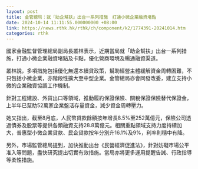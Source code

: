 ```yaml
---
layout: post
title: 金管總局：就「助企幫扶」出台一系列措施　打通小微企業融資堵點
date: 2024-10-14 11:11:55.000000000 +08:00
link: https://news.rthk.hk/rthk/ch/component/k2/1774391-20241014.htm
categories: rthk
---
```


國家金融監督管理總局副局長叢林表示，近期當局就「助企幫扶」出台一系列措施，打通小微企業融資堵點及卡點，優化營商環境及暢通融資渠道。

叢林說，多項措施包括優化無還本續貸政策，幫助經營主體緩解資金周轉困難，不只包括小微企業，亦階段性擴大至中型企業。金管總局亦會同發改委，建立支持小微的企業融資協調工作機制。

針對工程建設、外貿出口等領域，推動履約保證保險、關稅保證保險替代保證金，上半年已幫助52萬家企業盤活存量資金，減少資金周轉壓力。

她又指出，截至8月底，人民幣貸款餘額按年增長8.5%至252萬億元，保險公司透過債券及股票等提供各類融資支持28.8萬億元。相關重點領域支持力度持續加大，普惠型小微企業貸款、民企貸款按年分別升16.1%及9%，利率則穩中有降。

另外，市場監管總局提到，加快推動出台《民營經濟促進法》，針對妨礙市場公平准入等問題，盡快研究提出切實有效措施。當局亦將更多運用提醒告誡、行政指導等柔性措施。
